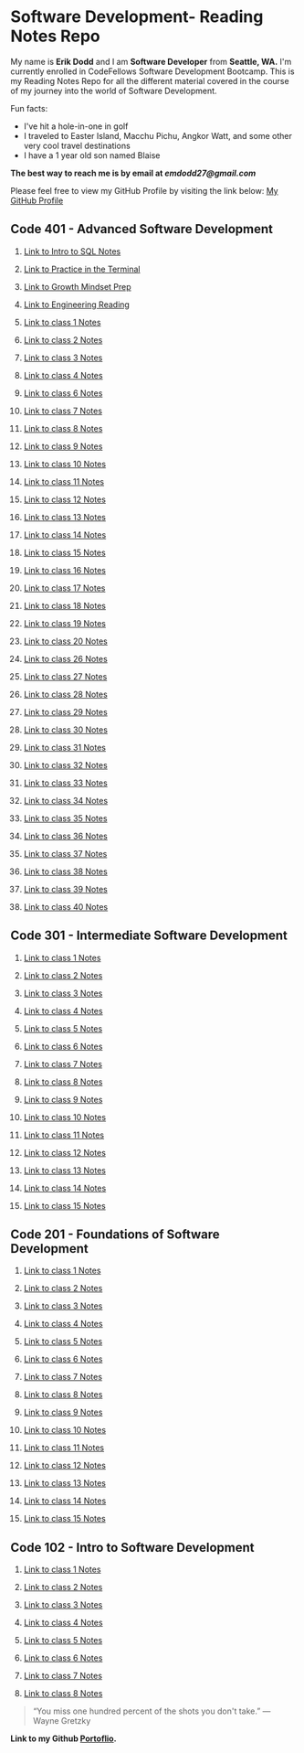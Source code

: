 # Software Development- Reading Notes Repo

My name is **Erik Dodd** and I am **Software Developer** from **Seattle, WA.** I'm currently enrolled in CodeFellows Software Development Bootcamp. This is my Reading Notes Repo for all the different material covered in the course of my journey into the world of Software Development.

Fun facts:

- I've hit a hole-in-one in golf
- I traveled to Easter Island, Macchu Pichu, Angkor Watt, and some other very cool travel destinations
- I have a 1 year old son named Blaise

**The best way to reach me is by email at _emdodd27@gmail.com_**

Please feel free to view my GitHub Profile by visiting the link below:
[My GitHub Profile](https://github.com/ErikDodd)

## **Code 401 - Advanced Software Development**

1. [Link to Intro to SQL Notes](https://erikdodd.github.io/reading-notes/401preworksql)

2. [Link to Practice in the Terminal](https://erikdodd.github.io/reading-notes/401preworkterminal)

3. [Link to Growth Mindset Prep](https://erikdodd.github.io/reading-notes/401preworkgrowth)

4. [Link to Engineering Reading](https://erikdodd.github.io/reading-notes/401preworkengineering)

5. [Link to class 1 Notes](https://erikdodd.github.io/reading-notes/401class1)

6. [Link to class 2 Notes](https://erikdodd.github.io/reading-notes/401class2)

7. [Link to class 3 Notes](https://erikdodd.github.io/reading-notes/401class3)

8. [Link to class 4 Notes](https://erikdodd.github.io/reading-notes/401class4)

9. [Link to class 6 Notes](https://erikdodd.github.io/reading-notes/401class6)

10. [Link to class 7 Notes](https://erikdodd.github.io/reading-notes/401class7)

11. [Link to class 8 Notes](https://erikdodd.github.io/reading-notes/401class8)

12. [Link to class 9 Notes](https://erikdodd.github.io/reading-notes/401class9)

13. [Link to class 10 Notes](https://erikdodd.github.io/reading-notes/401class10)

14. [Link to class 11 Notes](https://erikdodd.github.io/reading-notes/401class11)

15. [Link to class 12 Notes](https://erikdodd.github.io/reading-notes/401class12)

16. [Link to class 13 Notes](https://erikdodd.github.io/reading-notes/401class13)

17. [Link to class 14 Notes](https://erikdodd.github.io/reading-notes/401class14) 

18. [Link to class 15 Notes](https://erikdodd.github.io/reading-notes/401class15)

19. [Link to class 16 Notes](https://erikdodd.github.io/reading-notes/401class16)

20. [Link to class 17 Notes](https://erikdodd.github.io/reading-notes/401class17)

21. [Link to class 18 Notes](https://erikdodd.github.io/reading-notes/401class18)

22. [Link to class 19 Notes](https://erikdodd.github.io/reading-notes/401class19)

23. [Link to class 20 Notes](https://erikdodd.github.io/reading-notes/401class20)

24. [Link to class 26 Notes](https://erikdodd.github.io/reading-notes/401class26)

25. [Link to class 27 Notes](https://erikdodd.github.io/reading-notes/401class27)

26. [Link to class 28 Notes](https://erikdodd.github.io/reading-notes/401class28)

27. [Link to class 29 Notes](https://erikdodd.github.io/reading-notes/401class29)

28. [Link to class 30 Notes](https://erikdodd.github.io/reading-notes/401class30)

29. [Link to class 31 Notes](https://erikdodd.github.io/reading-notes/401class31)

30. [Link to class 32 Notes](https://erikdodd.github.io/reading-notes/401class32)

31. [Link to class 33 Notes](https://erikdodd.github.io/reading-notes/401class33)

32. [Link to class 34 Notes](https://erikdodd.github.io/reading-notes/401class34)

33. [Link to class 35 Notes](https://erikdodd.github.io/reading-notes/401class35)

34. [Link to class 36 Notes](https://erikdodd.github.io/reading-notes/401class36)

35. [Link to class 37 Notes](https://erikdodd.github.io/reading-notes/401class37)

36. [Link to class 38 Notes](https://erikdodd.github.io/reading-notes/401class38)

37. [Link to class 39 Notes](https://erikdodd.github.io/reading-notes/401class39)

38. [Link to class 40 Notes](https://erikdodd.github.io/reading-notes/401class40)

## **Code 301 - Intermediate Software Development**

1. [Link to class 1 Notes](https://erikdodd.github.io/reading-notes/301class1)

2. [Link to class 2 Notes](https://erikdodd.github.io/reading-notes/301class2)

3. [Link to class 3 Notes](https://erikdodd.github.io/reading-notes/301class3)

4. [Link to class 4 Notes](https://erikdodd.github.io/reading-notes/301class4)

5. [Link to class 5 Notes](https://erikdodd.github.io/reading-notes/301class5)

6. [Link to class 6 Notes](https://erikdodd.github.io/reading-notes/301class6)

7. [Link to class 7 Notes](https://erikdodd.github.io/reading-notes/301class7)

8. [Link to class 8 Notes](https://erikdodd.github.io/reading-notes/301class8)

9. [Link to class 9 Notes](https://erikdodd.github.io/reading-notes/301class9)

10. [Link to class 10 Notes](https://erikdodd.github.io/reading-notes/301class10)

11. [Link to class 11 Notes](https://erikdodd.github.io/reading-notes/301class11)

12. [Link to class 12 Notes](https://erikdodd.github.io/reading-notes/301class12)

13. [Link to class 13 Notes](https://erikdodd.github.io/reading-notes/301class13)

14. [Link to class 14 Notes](https://erikdodd.github.io/reading-notes/301class14)

15. [Link to class 15 Notes](https://erikdodd.github.io/reading-notes/301class15)

## **Code 201 - Foundations of Software Development**

1. [Link to class 1 Notes](https://erikdodd.github.io/reading-notes/201class1)

2. [Link to class 2 Notes](https://erikdodd.github.io/reading-notes/201class2)

3. [Link to class 3 Notes](https://erikdodd.github.io/reading-notes/201class3)

4. [Link to class 4 Notes](https://erikdodd.github.io/reading-notes/201class4)

5. [Link to class 5 Notes](https://erikdodd.github.io/reading-notes/201class5)

6. [Link to class 6 Notes](https://erikdodd.github.io/reading-notes/201class6)

7. [Link to class 7 Notes](https://erikdodd.github.io/reading-notes/201class7)

8. [Link to class 8 Notes](https://erikdodd.github.io/reading-notes/201class8)

9. [Link to class 9 Notes](https://erikdodd.github.io/reading-notes/201class9)

10. [Link to class 10 Notes](https://erikdodd.github.io/reading-notes/201class10)

11. [Link to class 11 Notes](https://erikdodd.github.io/reading-notes/201class11)

12. [Link to class 12 Notes](https://erikdodd.github.io/reading-notes/201class12)

13. [Link to class 13 Notes](https://erikdodd.github.io/reading-notes/201class13)

14. [Link to class 14 Notes](https://erikdodd.github.io/reading-notes/201class14)

15. [Link to class 15 Notes](https://erikdodd.github.io/reading-notes/201class15)

## **Code 102 - Intro to Software Development**

1. [Link to class 1 Notes](https://erikdodd.github.io/reading-notes/class1)

2. [Link to class 2 Notes](https://erikdodd.github.io/reading-notes/class2)

3. [Link to class 3 Notes](https://erikdodd.github.io/reading-notes/class3)

4. [Link to class 4 Notes](https://erikdodd.github.io/reading-notes/class4)

5. [Link to class 5 Notes](https://erikdodd.github.io/reading-notes/class5)

6. [Link to class 6 Notes](https://erikdodd.github.io/reading-notes/class6)

7. [Link to class 7 Notes](https://erikdodd.github.io/reading-notes/class7)

8. [Link to class 8 Notes](https://erikdodd.github.io/reading-notes/class8)

> “You miss one hundred percent of the shots you don't take.”
― Wayne Gretzky

**Link to my Github [Portoflio](https://github.com/ErikDodd/).**
